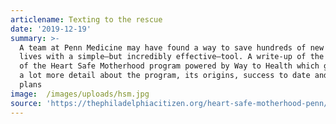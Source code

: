 ```yaml
---
articlename: Texting to the rescue
date: '2019-12-19'
summary: >-
  A team at Penn Medicine may have found a way to save hundreds of new moms’
  lives with a simple—but incredibly effective—tool. A write-up of the success
  of the Heart Safe Motherhood program powered by Way to Health which goes into
  a lot more detail about the program, its origins, success to date and future
  plans
image:  /images/uploads/hsm.jpg
source: 'https://thephiladelphiacitizen.org/heart-safe-motherhood-penn/'
---
```


